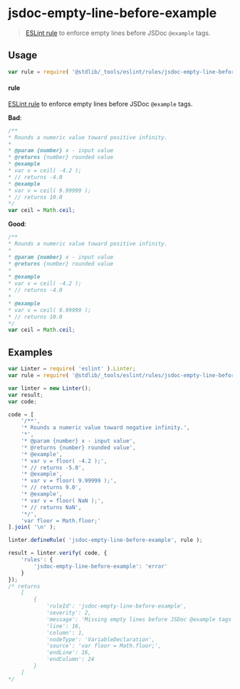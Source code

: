 <!--

@license Apache-2.0

Copyright (c) 2018 The Stdlib Authors.

Licensed under the Apache License, Version 2.0 (the "License");
you may not use this file except in compliance with the License.
You may obtain a copy of the License at

   http://www.apache.org/licenses/LICENSE-2.0

Unless required by applicable law or agreed to in writing, software
distributed under the License is distributed on an "AS IS" BASIS,
WITHOUT WARRANTIES OR CONDITIONS OF ANY KIND, either express or implied.
See the License for the specific language governing permissions and
limitations under the License.

-->

# jsdoc-empty-line-before-example

> [ESLint rule][eslint-rules] to enforce empty lines before JSDoc `@example` tags.

<section class="intro">

</section>

<!-- /.intro -->

<section class="usage">

## Usage

```javascript
var rule = require( '@stdlib/_tools/eslint/rules/jsdoc-empty-line-before-example' );
```

#### rule

[ESLint rule][eslint-rules] to enforce empty lines before JSDoc `@example` tags.

**Bad**:

<!-- eslint-disable stdlib/jsdoc-empty-line-before-example -->

```javascript
/**
* Rounds a numeric value toward positive infinity.
*
* @param {number} x - input value
* @returns {number} rounded value
* @example
* var v = ceil( -4.2 );
* // returns -4.0
* @example
* var v = ceil( 9.99999 );
* // returns 10.0
*/
var ceil = Math.ceil;
```

**Good**:

```javascript
/**
* Rounds a numeric value toward positive infinity.
*
* @param {number} x - input value
* @returns {number} rounded value
*
* @example
* var v = ceil( -4.2 );
* // returns -4.0
*
* @example
* var v = ceil( 9.99999 );
* // returns 10.0
*/
var ceil = Math.ceil;
```

</section>

<!-- /.usage -->

<section class="examples">

## Examples

<!-- eslint no-undef: "error" -->

```javascript
var Linter = require( 'eslint' ).Linter;
var rule = require( '@stdlib/_tools/eslint/rules/jsdoc-empty-line-before-example' );

var linter = new Linter();
var result;
var code;

code = [
    '/**',
    '* Rounds a numeric value toward negative infinity.',
    '*',
    '* @param {number} x - input value',
    '* @returns {number} rounded value',
    '* @example',
    '* var v = floor( -4.2 );',
    '* // returns -5.0',
    '* @example',
    '* var v = floor( 9.99999 );',
    '* // returns 9.0',
    '* @example',
    '* var v = floor( NaN );',
    '* // returns NaN',
    '*/',
    'var floor = Math.floor;'
].join( '\n' );

linter.defineRule( 'jsdoc-empty-line-before-example', rule );

result = linter.verify( code, {
    'rules': {
        'jsdoc-empty-line-before-example': 'error'
    }
});
/* returns
    [
        {
            'ruleId': 'jsdoc-empty-line-before-example',
            'severity': 2,
            'message': 'Missing empty lines before JSDoc @example tags',
            'line': 16,
            'column': 1,
            'nodeType': 'VariableDeclaration',
            'source': 'var floor = Math.floor;',
            'endLine': 16,
            'endColumn': 24
        }
    ]
*/
```

</section>

<!-- /.examples -->

<section class="links">

[eslint-rules]: https://eslint.org/docs/developer-guide/working-with-rules

</section>

<!-- /.links -->
